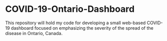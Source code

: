 # COVID-19-Ontario-Dashboard
This repository will hold my code for developing a small web-based COVID-19 dashboard focused on emphasizing the severity of the spread of the disease in Ontario, Canada.
